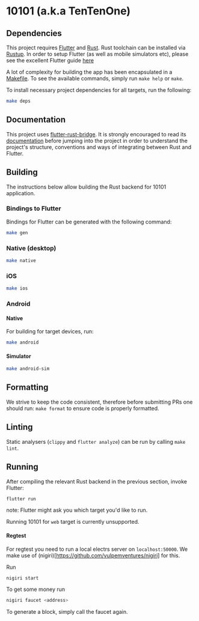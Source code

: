 # 10101 (a.k.a TenTenOne)

## Dependencies

This project requires [Flutter](https://flutter.dev) and [Rust](https://www.rust-lang.org).
Rust toolchain can be installed via [Rustup](https://rustup.rs/).
In order to setup Flutter (as well as mobile simulators etc), please see the excellent Flutter guide [here](https://docs.flutter.dev/get-started/install)

A lot of complexity for building the app has been encapsulated in a [Makefile](./Makefile).
To see the available commands, simply run `make help` or `make`.

To install necessary project dependencies for all targets, run the following:

```sh
make deps
```

## Documentation

This project uses [flutter-rust-bridge](https://github.com/fzyzcjy/flutter_rust_bridge).
It is strongly encouraged to read its [documentation](https://cjycode.com/flutter_rust_bridge/index.html) before jumping into the project in order to understand the project's structure, conventions and ways of integrating between Rust and Flutter.

## Building

The instructions below allow building the Rust backend for 10101 application.

### Bindings to Flutter

Bindings for Flutter can be generated with the following command:

```sh
make gen
```

### Native (desktop)

```sh
make native
```

### iOS

```sh
make ios
```

### Android

#### Native

For building for target devices, run:

```sh
make android
```

#### Simulator

```sh
make android-sim
```

## Formatting

We strive to keep the code consistent, therefore before submitting PRs one should run: `make format` to ensure code is properly formatted.

## Linting

Static analysers (`clippy` and `flutter analyze`) can be run by calling `make lint`.

## Running

After compiling the relevant Rust backend in the previous section, invoke Flutter:

```sh
flutter run
```

note: Flutter might ask you which target you'd like to run.

Running 10101 for `web` target is currently unsupported.

#### Regtest

For regtest you need to run a local electrs server on `localhost:50000`.
We make use of (nigiri)[https://github.com/vulpemventures/nigiri] for this.

Run

```bash
nigiri start
```

To get some money run

```bash
nigiri faucet <address>
```

To generate a block, simply call the faucet again.
